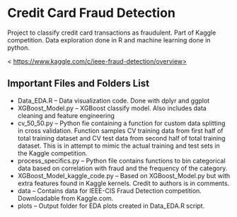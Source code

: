 ﻿# Credit Card Fraud Detection  

Project to classify credit card transactions as fraudulent. Part of Kaggle competition. Data exploration done in R and machine learning done in python. 

< https://www.kaggle.com/c/ieee-fraud-detection/overview>

## Important Files and Folders List

 * Data_EDA.R – Data visualization code. Done with dplyr and ggplot
 * XGBoost_Model.py – XGBoost classify model. Also includes data cleaning and feature engineering
 * cv_50_50.py – Python fie containing a function for custom data splitting in cross validation. Function samples CV training data from first half of total training dataset and CV test data from second half of total training dataset. This is in attempt to mimic the actual training and test sets in the Kaggle competition. 
 * process_specifics.py – Python file contains functions to bin categorical data based on correlation with fraud and the frequency of the category. 
 * XGBoost_Model_kaggle_code.py – Based on XGBoost_Model.py but with extra features found in Kaggle kernels. Credit to authors is in comments. 
 * data – Contains data for IEEE-CIS Fraud Detection competition. Downloadable from Kaggle.com.
 * plots – Output folder for EDA plots created in Data_EDA.R script.
 


